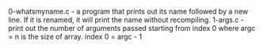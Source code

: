0-whatsmyname.c - a program that prints out its name followed by a new line. If it is renamed, it will print the name without recompiling.
1-args.c - print out the number of arguments passed starting from index 0 where argc = n is the size of array. index 0 = argc - 1

